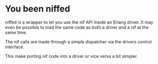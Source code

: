 You been niffed
===============

niffed is a wrapper to let you use the nif API inside an Erlang driver.
It may even be possible to load the same code as both a driver and
a nif at the same time.

The nif calls are made through a simple dispatcher via the drivers
control interface.

This make porting nif code into a driver or vice versa a bit simpler.




